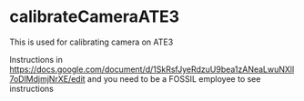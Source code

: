 # calibrateCameraATE3
This is used for calibrating camera on ATE3

Instructions in https://docs.google.com/document/d/1SkRsfJyeRdzuU9bea1zANeaLwuNXll7oDlMdjmjNrXE/edit and you need to be a FOSSIL employee to see instructions
